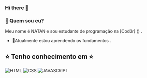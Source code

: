 ### Hi there 👋
### 🤔 Quem sou eu?
Meu nome é NATAN e sou estudante de programação na [Cod3r] () .
- 🌱Atualmente estou aprendendo os fundamentos .





##  ⭐ Tenho conhecimento em ⭐
![HTML](https://img.shields.io/badge/HTML5-E34F26?style=for-the-badge&logo=html5&logoColor=white)
![CSS](https://img.shields.io/badge/CSS3-1572B6?style=for-the-badge&logo=css3&logoColor=white)
![JAVASCRIPT](https://img.shields.io/badge/JavaScript-323330?style=for-the-badge&logo=javascript&logoColor=F7DF1E)
